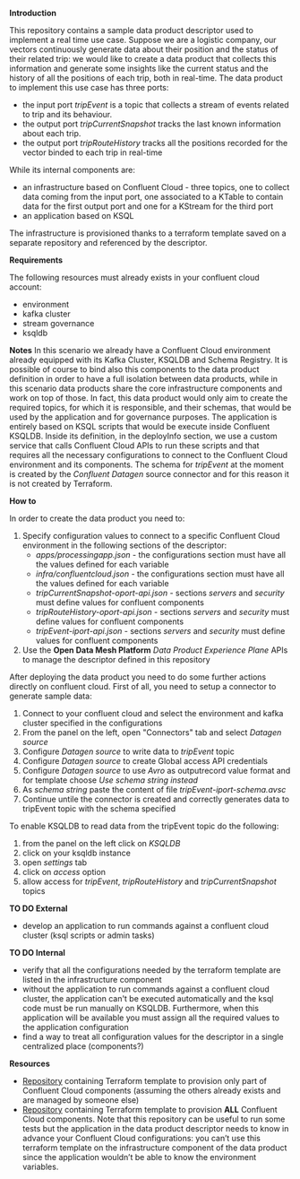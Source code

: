 **Introduction**

This repository contains a sample data product descriptor used to implement a real time use case.
Suppose we are a logistic company, our vectors continuously generate data about their position and the status of their related trip: we would like to create a data product that collects this information and generate some insights like the current status and the history of all the positions of each trip, both in real-time.
The data product to implement this use case has three ports:
* the input port *tripEvent* is a topic that collects a stream of events related to trip and its behaviour.
* the output port *tripCurrentSnapshot* tracks the last known information about each trip.
* the output port *tripRouteHistory* tracks all the positions recorded for the vector binded to each trip in real-time

While its internal components are: 
* an infrastructure based on Confluent Cloud - three topics, one to collect data coming from the input port, one associated to a KTable to contain data for the first output port and one for a KStream for the third port
* an application based on KSQL

The infrastructure is provisioned thanks to a terraform template saved on a separate repository and referenced by the descriptor.

**Requirements**

The following resources must already exists in your confluent cloud account:
* environment
* kafka cluster
* stream governance
* ksqldb

**Notes**
In this scenario we already have a Confluent Cloud environment already equipped with its Kafka Cluster, KSQLDB and Schema Registry. It is possible of course to bind also this components to the data product definition in order to have a full isolation between data products, while in this scenario data products share the core infrastructure components and work on top of those. In fact, this data product would only aim to create the required topics, for which it is responsible, and their schemas, that would be used by the application and for governance purposes.
The application is entirely based on KSQL scripts that would be execute inside Confluent KSQLDB. Inside its definition, in the deployInfo section, we use a custom service that calls Confluent Cloud APIs to run these scripts and that requires all the necessary configurations to connect to the Confluent Cloud environment and its components.
The schema for *tripEvent* at the moment is created by the *Confluent Datagen* source connector and for this reason it is not created by Terraform.

**How to**

In order to create the data product you need to:

1. Specify configuration values to connect to a specific Confluent Cloud environment in the following sections of the descriptor:
    * *apps/processingapp.json* - the configurations section must have all the values defined for each variable
    * *infra/confluentcloud.json* - the configurations section must have all the values defined for each variable
    * *tripCurrentSnapshot-oport-api.json* - sections *servers* and *security* must define values for confluent components
    * *tripRouteHistory-oport-api.json* - sections *servers* and *security* must define values for confluent components
    * *tripEvent-iport-api.json* - sections *servers* and *security* must define values for confluent components
2. Use the **Open Data Mesh Platform** *Data Product Experience Plane* APIs to manage the descriptor defined in this repository

After deploying the data product you need to do some further actions directly on confluent cloud. First of all, you need to setup a connector to generate sample data:

1. Connect to your confluent cloud and select the environment and kafka cluster specified in the configurations
2. From the panel on the left, open "Connectors" tab and select *Datagen source*
3. Configure *Datagen source* to write data to *tripEvent* topic
4. Configure *Datagen source* to create Global access API credentials
5. Configure *Datagen source* to use *Avro* as outputrecord value format and for template choose *Use schema string instead*
6. As *schema string* paste the content of file *tripEvent-iport-schema.avsc*
7. Continue untile the connector is created and correctly generates data to tripEvent topic with the schema specified

To enable KSQLDB to read data from the tripEvent topic do the following:

1. from the panel on the left click on *KSQLDB*
2. click on your ksqldb instance
3. open *settings* tab
4. click on *access* option
5. allow access for *tripEvent*, *tripRouteHistory* and *tripCurrentSnapshot* topics


**TO DO External**

* develop an application to run commands against a confluent cloud cluster (ksql scripts or admin tasks)

**TO DO Internal**

* verify that all the configurations needed by the terraform template are listed in the infrastructure component
* without the application to run commands against a confluent cloud cluster, the application can't be executed automatically and the ksql code must be run manually on KSQLDB. Furthermore, when this application will be available you must assign all the required values to the application configuration
* find a way to treat all configuration values for the descriptor in a single centralized place (components?)

**Resources**

* [Repository](https://github.com/Quantyca/odm-demo-trips-terraform ) containing Terraform template to provision only part of Confluent Cloud components (assuming the others already exists and are managed by someone else)
* [Repository](https://github.com/Quantyca/odm-demo-trips-terraform-full) containing Terraform template to provision **ALL** Confluent Cloud components. Note that this repository can be useful to run some tests but the application in the data product descriptor needs to know in advance your Confluent Cloud configurations: you can’t use this terraform template on the infrastructure component of the data product since the application wouldn’t be able to know the environment variables.